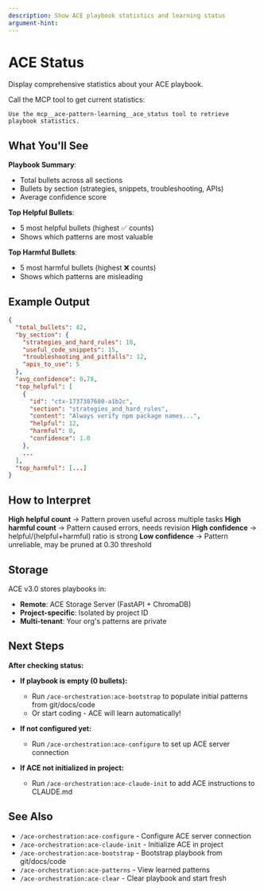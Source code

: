 ```yaml
---
description: Show ACE playbook statistics and learning status
argument-hint:
---
```


# ACE Status

Display comprehensive statistics about your ACE playbook.

Call the MCP tool to get current statistics:

```
Use the mcp__ace-pattern-learning__ace_status tool to retrieve playbook statistics.
```

## What You'll See

**Playbook Summary**:
- Total bullets across all sections
- Bullets by section (strategies, snippets, troubleshooting, APIs)
- Average confidence score

**Top Helpful Bullets**:
- 5 most helpful bullets (highest ✅ counts)
- Shows which patterns are most valuable

**Top Harmful Bullets**:
- 5 most harmful bullets (highest ❌ counts)
- Shows which patterns are misleading

## Example Output

```json
{
  "total_bullets": 42,
  "by_section": {
    "strategies_and_hard_rules": 10,
    "useful_code_snippets": 15,
    "troubleshooting_and_pitfalls": 12,
    "apis_to_use": 5
  },
  "avg_confidence": 0.78,
  "top_helpful": [
    {
      "id": "ctx-1737387600-a1b2c",
      "section": "strategies_and_hard_rules",
      "content": "Always verify npm package names...",
      "helpful": 12,
      "harmful": 0,
      "confidence": 1.0
    },
    ...
  ],
  "top_harmful": [...]
}
```

## How to Interpret

**High helpful count** → Pattern proven useful across multiple tasks
**High harmful count** → Pattern caused errors, needs revision
**High confidence** → helpful/(helpful+harmful) ratio is strong
**Low confidence** → Pattern unreliable, may be pruned at 0.30 threshold

## Storage

ACE v3.0 stores playbooks in:
- **Remote**: ACE Storage Server (FastAPI + ChromaDB)
- **Project-specific**: Isolated by project ID
- **Multi-tenant**: Your org's patterns are private

## Next Steps

**After checking status:**

- **If playbook is empty (0 bullets):**
  - Run `/ace-orchestration:ace-bootstrap` to populate initial patterns from git/docs/code
  - Or start coding - ACE will learn automatically!

- **If not configured yet:**
  - Run `/ace-orchestration:ace-configure` to set up ACE server connection

- **If ACE not initialized in project:**
  - Run `/ace-orchestration:ace-claude-init` to add ACE instructions to CLAUDE.md

## See Also

- `/ace-orchestration:ace-configure` - Configure ACE server connection
- `/ace-orchestration:ace-claude-init` - Initialize ACE in project
- `/ace-orchestration:ace-bootstrap` - Bootstrap playbook from git/docs/code
- `/ace-orchestration:ace-patterns` - View learned patterns
- `/ace-orchestration:ace-clear` - Clear playbook and start fresh
